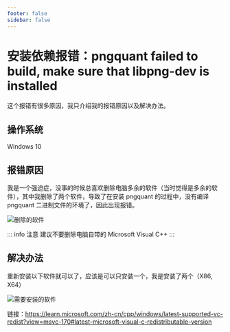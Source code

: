 ```yaml
---
footer: false
sidebar: false
---
```


# 安装依赖报错：pngquant failed to build, make sure that libpng-dev is installed

这个报错有很多原因，我只介绍我的报错原因以及解决办法。

## 操作系统

Windows 10

## 报错原因

我是一个强迫症，没事的时候总喜欢删除电脑多余的软件（当时觉得是多余的软件），其中我删除了两个软件，导致了在安装 pngquant 的过程中，没有编译 pngquant 二进制文件的环境了，因此出现报错。

![删除的软件](/Snipaste_2024-07-03_08-44-20.png)

::: info 注意
建议不要删除电脑自带的 Microsoft Visual C++
:::

## 解决办法

重新安装以下软件就可以了，应该是可以只安装一个，我是安装了两个（X86, X64）

![需要安装的软件](/Snipaste_2024-07-03_08-23-11.png)

链接：https://learn.microsoft.com/zh-cn/cpp/windows/latest-supported-vc-redist?view=msvc-170#latest-microsoft-visual-c-redistributable-version
